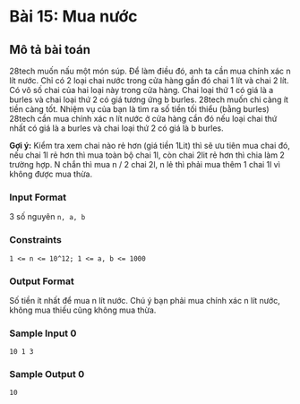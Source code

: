 # Bài 15: Mua nước

## Mô tả bài toán  
28tech muốn nấu một món súp. Để làm điều đó, anh ta cần mua chính xác n lít nước. Chỉ có 2 loại chai nước trong cửa hàng gần đó chai 1 lít và chai 2 lít. Có vô số chai của hai loại này trong cửa hàng. Chai loại thứ 1 có giá là a burles và chai loại thứ 2 có giá tương ứng b burles. 28tech muốn chi càng ít tiền càng tốt. Nhiệm vụ của bạn là tìm ra số tiền tối thiểu (bằng burles) 28tech cần mua chính xác n lít nước ở cửa hàng cần đó nếu loại chai thứ nhất có giá là a burles và chai loại thứ 2 có giá là b burles.

**Gợi ý:** Kiểm tra xem chai nào rẻ hơn (giá tiền 1Lit) thì sẽ ưu tiên mua chai đó, nếu chai 1l rẻ hơn thì mua toàn bộ chai 1l, còn chai 2lit rẻ hơn thì chia làm 2 trường hợp. N chắn thì mua n / 2 chai 2l, n lẻ thì phải mua thêm 1 chai 1l vì không được mua thừa.  

### Input Format
3 số nguyên `n, a, b`

### Constraints
`1 <= n <= 10^12; 1 <= a, b <= 1000`

### Output Format
Số tiền ít nhất để mua n lít nước. Chú ý bạn phải mua chính xác n lít nước, không mua thiếu cũng không mua thừa.

### Sample Input 0
```
10 1 3
```
### Sample Output 0
```
10
```